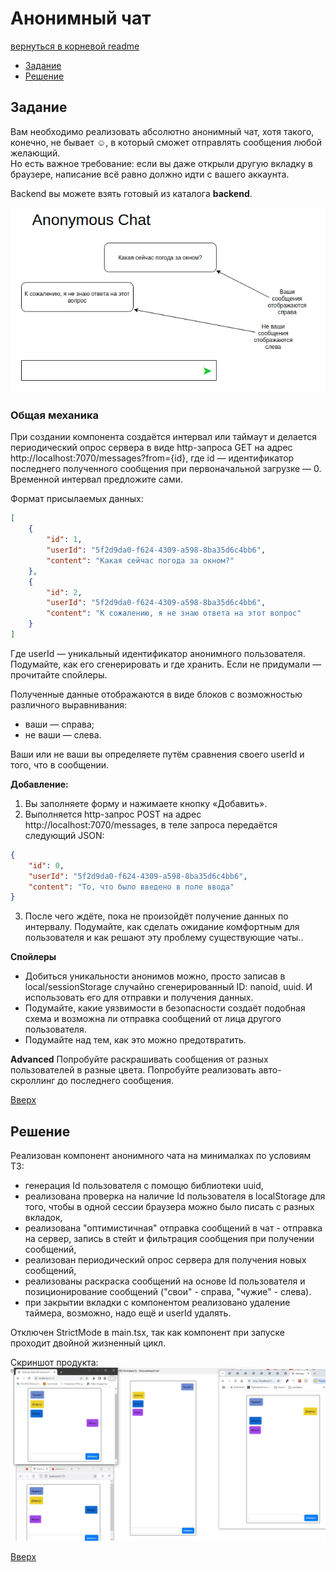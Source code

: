 <a name="top"></a>
# Анонимный чат

[вернуться в корневой readme](../README.md)


- [Задание](#задание)
- [Решение](#решение)

## Задание

Вам необходимо реализовать абсолютно анонимный чат, хотя такого, конечно, не бывает ☺, в который сможет отправлять сообщения любой желающий.  
Но есть важное требование: если вы даже открыли другую вкладку в браузере, написание всё равно должно идти с вашего аккаунта.

Backend вы можете взять готовый из каталога **backend**.

![Макет](./doc/chat.png)

### Общая механика 
При создании компонента создаётся интервал или таймаут и делается периодический опрос сервера в виде http-запроса GET на адрес http://localhost:7070/messages?from={id}, где id — идентификатор последнего полученного сообщения при первоначальной загрузке — 0. Временной интервал предложите сами.  

Формат присылаемых данных:
```json
[
    {
        "id": 1,
        "userId": "5f2d9da0-f624-4309-a598-8ba35d6c4bb6",
        "content": "Какая сейчас погода за окном?"
    },
    {
        "id": 2,
        "userId": "5f2d9da0-f624-4309-a598-8ba35d6c4bb6",
        "content": "К сожалению, я не знаю ответа на этот вопрос"
    }
]
```
Где userId — уникальный идентификатор анонимного пользователя. Подумайте, как его сгенерировать и где хранить. Если не придумали — прочитайте спойлеры.

Полученные данные отображаются в виде блоков с возможностью различного выравнивания:
- ваши — справа;
- не ваши — слева.

Ваши или не ваши вы определяете путём сравнения своего userId и того, что в сообщении.

**Добавление:**  
1. Вы заполняете форму и нажимаете кнопку «Добавить».  
2. Выполняется http-запрос POST на адрес http://localhost:7070/messages, в теле запроса передаётся следующий JSON:
```json
{
    "id": 0,
    "userId": "5f2d9da0-f624-4309-a598-8ba35d6c4bb6",
    "content": "То, что было введено в поле ввода"
}
```
3. После чего ждёте, пока не произойдёт получение данных по интервалу. Подумайте, как сделать ожидание комфортным для пользователя и как решают эту проблему существующие чаты..

**Спойлеры**
- Добиться уникальности анонимов можно, просто записав в local/sessionStorage случайно сгенерированный ID: nanoid, uuid. И использовать его для отправки и получения данных.
- Подумайте, какие уязвимости в безопасности создаёт подобная схема и возможна ли отправка сообщений от лица другого пользователя.
- Подумайте над тем, как это можно предотвратить.

**Advanced**
Попробуйте раскрашивать сообщения от разных пользователей в разные цвета.
Попробуйте реализовать авто-скроллинг до последнего сообщения.

[Вверх](#top)

## Решение

Реализован компонент анонимного чата на минималках по условиям ТЗ:
- генерация Id пользователя с помощю библиотеки uuid,
- реализована проверка на наличие Id пользователя в localStorage для того, чтобы в одной сессии браузера можно было писать с разных вкладок,
- реализована "оптимистичная" отправка сообщений в чат - отправка на сервер, запись в стейт и фильтрация сообщения при получении сообщений,
- реализован периодический опрос сервера для получения новых сообщений,
- реализованы раскраска сообщений на основе Id пользователя и позиционирование сообщений ("свои" - справа, "чужие" - слева).
- при закрытии вкладки с компонентом реализовано удаление таймера, возможно, надо ещё и userId удалять.

Отключен StrictMode в main.tsx, так как компонент при запуске проходит двойной жизненный цикл. 

Скриншот продукта:  
![Скриншот продукта](./doc/product.jpg)

[Вверх](#top)